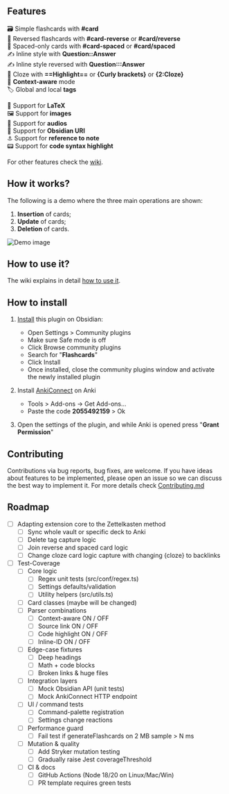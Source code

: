 
## Features

🗃️ Simple flashcards with **#card**  
🎴 Reversed flashcards with **#card-reverse** or **#card/reverse**  
📅 Spaced-only cards with **#card-spaced** or **#card/spaced**  
✍️ Inline style with **Question::Answer**  
✍️ Inline style reversed with **Question:::Answer**  
📃 Cloze with **==Highlight==** or **{Curly brackets}** or  **{2:Cloze}**   
🧠 **Context-aware** mode  
🏷️ Global and local **tags**  

🔢 Support for **LaTeX**  
🖼️ Support for **images**  
🎤 Support for **audios**   
🔗 Support for **Obsidian URI**  
⚓ Support for **reference to note**  
📟 Support for **code syntax highlight**

For other features check the [wiki](https://github.com/reuseman/flashcards-obsidian/wiki).

## How it works?

The following is a demo where the three main operations are shown:

1. **Insertion** of cards;
2. **Update** of cards;
3. **Deletion** of cards.

![Demo image](docs/demo.gif)

## How to use it?

The wiki explains in detail [how to use it](https://github.com/reuseman/flashcards-obsidian/wiki).

## How to install

1. [Install](obsidian://show-plugin?id=flashcards-obsidian) this plugin on Obsidian:

   - Open Settings > Community plugins
   - Make sure Safe mode is off
   - Click Browse community plugins
   - Search for "**Flashcards**"
   - Click Install
   - Once installed, close the community plugins window and activate the newly installed plugin

2. Install [AnkiConnect](https://ankiweb.net/shared/info/2055492159) on Anki
   - Tools > Add-ons -> Get Add-ons...
   - Paste the code **2055492159** > Ok

3. Open the settings of the plugin, and while Anki is opened press "**Grant Permission**"

## Contributing
Contributions via bug reports, bug fixes, are welcome. If you have ideas about features to be implemented, please open an issue so we can discuss the best way to implement it. For more details check [Contributing.md](docs/CONTRIBUTING.md)

## Roadmap
- [ ] Adapting extension core to the Zettelkasten method
   - [ ] Sync whole vault or specific deck to Anki
   - [ ] Delete tag capture logic
   - [ ] Join reverse and spaced card logic
   - [ ] Change cloze card logic capture with changing {cloze} to backlinks
- [ ] Test-Coverage
   - [ ] Core logic
      - [ ] Regex unit tests (src/conf/regex.ts)
      - [ ] Settings defaults/validation
      - [ ] Utility helpers (src/utils.ts)
   - [ ] Card classes (maybe will be changed)
   - [ ] Parser combinations
      - [ ] Context-aware ON / OFF
      - [ ] Source link ON / OFF
      - [ ] Code highlight ON / OFF
      - [ ] Inline-ID ON / OFF
   - [ ] Edge-case fixtures
      - [ ] Deep headings
      - [ ] Math + code blocks
      - [ ] Broken links & huge files
   - [ ] Integration layers
      - [ ] Mock Obsidian API (unit tests)
      - [ ] Mock AnkiConnect HTTP endpoint
   - [ ] UI / command tests
      - [ ] Command-palette registration
      - [ ] Settings change reactions
   - [ ] Performance guard
      - [ ] Fail test if generateFlashcards on 2 MB sample > N ms
   - [ ] Mutation & quality
      - [ ] Add Stryker mutation testing
      - [ ] Gradually raise Jest coverageThreshold
   - [ ] CI & docs
      - [ ] GitHub Actions (Node 18/20 on Linux/Mac/Win)
      - [ ] PR template requires green tests
